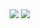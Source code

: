 <picture>
<source 
  srcset="https://github-readme-stats.vercel.app/api?username=tyrinand&show_icons=true&theme=dark"
  media="(prefers-color-scheme: dark)"
/>
<source
  srcset="https://github-readme-stats.vercel.app/api?username=tyrinand&show_icons=true"
  media="(prefers-color-scheme: light), (prefers-color-scheme: no-preference)"
/>
<img src="https://github-readme-stats.vercel.app/api?username=tyrinand&show_icons=true" />
</picture>

<picture>
<source 
  srcset="https://github-readme-stats.vercel.app/api/top-langs/?username=tyrinand&theme=dark&hide=css,HTML"
  media="(prefers-color-scheme: dark)"
/>
<source
  srcset="https://github-readme-stats.vercel.app/api/top-langs/?username=tyrinand&hide=css,HTML"
  media="(prefers-color-scheme: light), (prefers-color-scheme: no-preference)"
/>
<img src="https://github-readme-stats.vercel.app/api/top-langs/?username=tyrinand&hide=css,HTML" />
</picture>
